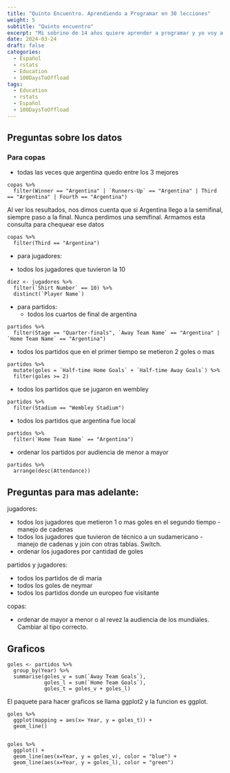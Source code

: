 ```yaml
---
title: "Quinto Encuentro. Aprendiendo a Programar en 30 lecciones"
weight: 5
subtitle: "Quinto encuentro"
excerpt: "Mi sobrino de 14 años quiere aprender a programar y yo voy a enseñarle. En esta clase resolvimos preguntas que Juan Cruz trajo sobre los datos, aprendimos algunos verbos nuevos de dplyr y hicimos nuestros primeros graficos"
date: 2024-03-24
draft: false
categories:
  - Español
  - rstats
  - Education
  - 100DaysToOffload
tags: 
  - Education
  - rstats
  - Español
  - 100DaysToOffload
---
```


## Preguntas sobre los datos

### Para copas

- todas las veces que argentina quedo entre los 3 mejores

```{r}
copas %>% 
  filter(Winner == "Argentina" | `Runners-Up` == "Argentina" | Third == "Argentina" | Fourth == "Argentina")
```

Al ver los resultados, nos dimos cuenta que si Argentina llego a la semifinal, siempre paso a la final.  Nunca perdimos una semifinal.  Armamos esta consulta para chequear ese datos

```{r}
copas %>% 
  filter(Third == "Argentina")
```

* para jugadores:
 - todos los jugadores que tuvieron la 10
 
```{r}
diez <- jugadores %>% 
  filter(`Shirt Number` == 10) %>% 
  distinct(`Player Name`)
```

* para partidos:
  - todos los cuartos de final de argentina
  
```{r}
partidos %>% 
  filter(Stage == "Quarter-finals", `Away Team Name` == "Argentina" | `Home Team Name` == "Argentina")
```
  
  - todos los partidos que en el primer tiempo se metieron 2 goles o mas
  
```{r}
partidos %>% 
  mutate(goles = `Half-time Home Goals` + `Half-time Away Goals`) %>% 
  filter(goles >= 2)
```
  
  
  - todos los partidos que se jugaron en wembley

```{r}
partidos %>% 
  filter(Stadium == "Wembley Stadium")
```
  
  
  - todos los partidos que argentina fue local

```{r}
partidos %>% 
  filter(`Home Team Name` == "Argentina")
```
  
  
  - ordenar los partidos por audiencia de menor a mayor
  
```{r}
partidos %>% 
  arrange(desc(Attendance))
```
  

## Preguntas para mas adelante:

jugadores:
  - todos los jugadores que metieron 1 o mas  goles en el segundo tiempo - manejo de cadenas
  - todos los jugadores que tuvieron de técnico a un sudamericano - manejo de cadenas y join con otras tablas.  Switch.
  - ordenar los jugadores por cantidad de goles

partidos y jugadores:
  - todos los partidos de di maria
  - todos los goles de neymar
  - todos los partidos donde un europeo fue visitante

copas:
  - ordenar de mayor a menor o al revez la audiencia de los mundiales. Cambiar al tipo correcto. 


## Graficos

```{r}
goles <- partidos %>% 
  group_by(Year) %>% 
  summarise(goles_v = sum(`Away Team Goals`),
            goles_l = sum(`Home Team Goals`),
            goles_t = goles_v + goles_l)
```

El paquete para hacer graficos se llama ggplot2 y la funcion es ggplot.

```{r}
goles %>% 
  ggplot(mapping = aes(x= Year, y = goles_t)) +
  geom_line()


```

```{r}
goles %>% 
  ggplot() +
  geom_line(aes(x=Year, y = goles_v), color = "blue") +
  geom_line(aes(x=Year, y = goles_l), color = "green")
```






